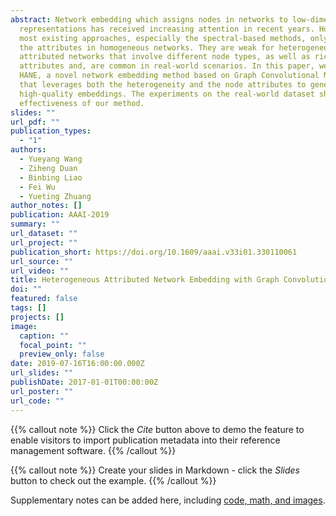 ```yaml
---
abstract: Network embedding which assigns nodes in networks to low-dimensional
  representations has received increasing attention in recent years. However,
  most existing approaches, especially the spectral-based methods, only consider
  the attributes in homogeneous networks. They are weak for heterogeneous
  attributed networks that involve different node types, as well as rich node
  attributes and, are common in real-world scenarios. In this paper, we propose
  HANE, a novel network embedding method based on Graph Convolutional Networks,
  that leverages both the heterogeneity and the node attributes to generate
  high-quality embeddings. The experiments on the real-world dataset show the
  effectiveness of our method.
slides: ""
url_pdf: ""
publication_types:
  - "1"
authors:
  - Yueyang Wang
  - Ziheng Duan
  - Binbing Liao
  - Fei Wu
  - Yueting Zhuang
author_notes: []
publication: AAAI-2019
summary: ""
url_dataset: ""
url_project: ""
publication_short: https://doi.org/10.1609/aaai.v33i01.330110061
url_source: ""
url_video: ""
title: Heterogeneous Attributed Network Embedding with Graph Convolutional Networks
doi: ""
featured: false
tags: []
projects: []
image:
  caption: ""
  focal_point: ""
  preview_only: false
date: 2019-07-16T16:00:00.000Z
url_slides: ""
publishDate: 2017-01-01T00:00:00Z
url_poster: ""
url_code: ""
---
```


{{% callout note %}}
Click the *Cite* button above to demo the feature to enable visitors to import publication metadata into their reference management software.
{{% /callout %}}

{{% callout note %}}
Create your slides in Markdown - click the *Slides* button to check out the example.
{{% /callout %}}

Supplementary notes can be added here, including [code, math, and images](https://wowchemy.com/docs/writing-markdown-latex/).
